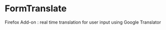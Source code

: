 FormTranslate
=============

Firefox Add-on : real time translation for user input using Google Translator
